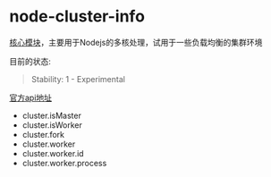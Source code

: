 node-cluster-info
================

[核心模块](https://github.com/joyent/node/blob/master/lib/cluster.js)，主要用于Nodejs的多核处理，试用于一些负载均衡的集群环境

目前的状态:

> Stability: 1 - Experimental

[官方api地址](http://nodejs.cn/api/cluster#cluster_cluster_settings)

* cluster.isMaster
* cluster.isWorker
* cluster.fork
* cluster.worker
* cluster.worker.id
* cluster.worker.process




